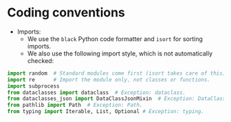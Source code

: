 # Coding conventions

* Imports:
  * We use the `black` Python code formatter and `isort` for sorting imports.
  * We also use the following import style, which is not automatically checked:

```python
import random  # Standard modules come first (isort takes care of this).
import re      # Import the module only, not classes or functions.
import subprocess
from dataclasses import dataclass  # Exception: dataclass.
from dataclasses_json import DataClassJsonMixin  # Exception: DataClassJsonMixin.
from pathlib import Path  # Exception: Path.
from typing import Iterable, List, Optional # Exception: typing.
```

